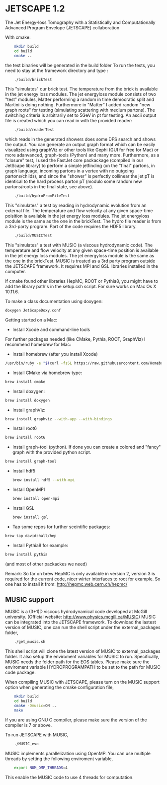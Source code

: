 # JETSCAPE 1.2
The Jet Energy-loss Tomography with a Statistically and Computationally Advanced Program Envelope (JETSCAPE) collaboration


With cmake:

```bash
    mkdir build
    cd build
    cmake ..
```

the test binaries will be generated in the build folder
To run the tests, you need to stay at the framework directory and type :

```bash
    ./build/brickTest
```

This "simulates" our brick test. The temperature from the brick is available in the jet energy loss modules. The jet energyloss module consists of two "test" modules, Matter performing a random in time democratic split and Martini is doing nothing. Furthermore in "Matter" I added random "new graph roots" for testing (simulating scattering with medium partons). The switching criteria is arbitrarily set to 5GeV in pt for testing. An ascii output file is created which you can read in with the provided reader:

```bash
    ./build/readerTest
```

which reads in the generated showers does some DFS search and shows the output. You can generate an output graph format which can be easily visualized using graphViz or other tools like Gephi (GUI for free for Mac) or more adanvanced, graph-tools (Python) and many more. Furthermore, as a "closure" test, I used the FastJet core packackage (compiled in our JetScape library) to perform a simple jetfinding (on the "final" partons, in graph language, incoming partons in a vertex with no outgoing partons/childs), and since the "shower" is perfectly collinear the jet pT is identical to the hard process parton pT (modulo some random new partons/roots in the final state, see above).  

```bash
    ./build/hydroFromFileTest
```

This "simulates" a test by reading in hydrodynamic evolution from
an external file. The temperature and flow velocity at any given space-time
poisition is available in the jet energy loss modules.
The jet energyloss module is the same as the one in the brickTest.
The hydro file reader is from a 3rd-party program. Part of the code requires
the HDF5 library.

```bash
    ./build/MUSICTest
```

This "simulates" a test with MUSIC (a viscous hydrodynamic code).
The temperature and flow velocity at any given space-time position
is available in the jet energy loss modules.
The jet energyloss module is the same as the one in the brickTest.
MUSIC is treated as a 3rd party program outside the JETSCAPE framework.
It requires MPI and GSL libraries installed in the computer.

If cmake found other libraries HepMC, ROOT or Pythia8, you might have to add the library path's in the setup.csh script.
For sure works on Mac Os X 10.11.6.

To make a class documentation using doxygen:

```bash
doxygen JetScapeDoxy.conf
```

Getting started on a Mac:

- Install Xcode and command-line tools

For further packages needed (like CMake, Pythia, ROOT, GraphViz) I recommend homebrew for Mac:

- Install homebrew (after you install Xcode)

```bash
/usr/bin/ruby -e "$(curl -fsSL https://raw.githubusercontent.com/Homebrew/install/master/install)"
```

- Install CMake via homebrew type: 

```bash
brew install cmake
```

- Install doxygen:

```bash
brew install doxygen
```

- Install graphViz:

```bash
brew install graphviz --with-app --with-bindings
```

- Install root6

```bash
brew install root6
```

- Install graph-tool (python). If done you can create a colored and "fancy" graph with the provided python script.

```bash
brew install graph-tool
```

- Install hdf5

    ```bash
    brew install hdf5 --with-mpi
    ```

- Install OpenMPI

    ```bash
    brew install open-mpi
    ```

- Install GSL
    
    ```bash
    brew install gsl
    ```
- Tap some repos for further sceintific packages: 

```bash
brew tap davidchall/hep
```

- Install Pythia8 for example:

```bash
brew install pythia
```

(and most of other packackes we need)

Remark: So far on brew HepMC is only available in version 2, version 3 is required for the current code, nicer wirter interfaces to root for example. So one has to install it from: http://hepmc.web.cern.ch/hepmc/

## MUSIC support

MUSIC is a (3+1)D viscous hydrodynamical code developed at McGill university.
(Official website: http://www.physics.mcgill.ca/MUSIC)
MUSIC can be integrated into the JETSCAPE framework. To download the lastest
version of MUSIC, one can run the shell script under the external_packages folder,

```bash
    ./get_music.sh
```

This shell script will clone the latest version of MUSIC to external_packages folder.
It also setup the enviroment variables for MUSIC to run. Specifically, MUSIC
needs the folder path for the EOS tables. Please make sure the enviroment
variable HYDROPROGRAMPATH to be set to the path for MUSIC code package.

When compiling MUSIC with JETSCAPE, please turn on the MUSIC support option
when generating the cmake configuration file,

```bash
    mkdir build
    cd build
    cmake -Dmusic=ON ..
    make
```
If you are using GNU C compiler, please make sure the version of the compiler is 7 or above. 

To run JETSCAPE with MUSIC,

```bash
    ./MUSIC_evo
```

MUSIC implements parallelization using OpenMP. You can use multiple threads by setting the following enviroment variable, 

```bash
    export NUM_OMP_THREADS=4
```
This enable the MUSIC code to use 4 threads for computation.
